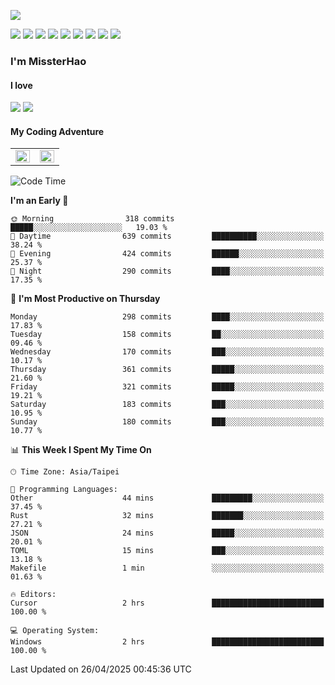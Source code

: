 ![](https://komarev.com/ghpvc/?username=MissterHao&color=ff69b4)

[![](https://img.shields.io/badge/Amazon%20AWS-%23232F3E?logo=amazon-aws&logoColor=white&style=for-the-badge)](https://aws.amazon.com/)
[![](https://img.shields.io/badge/Python-3776AB?style=for-the-badge&logo=python&logoColor=white)](https://www.djangoproject.com/)
[![](https://img.shields.io/badge/Django-092E20?style=for-the-badge&logo=django&logoColor=white)](https://www.python.org/)
[![](https://img.shields.io/badge/Rust-%23EB6400?style=for-the-badge&logo=rust&logoColor=white)](https://www.python.org/)
[![](https://img.shields.io/badge/Flask-23232F3E?style=for-the-badge&logo=flask&logoColor=white)](https://flask.palletsprojects.com/en/2.1.x/)
[![](https://img.shields.io/badge/go-%2300ADD8.svg?&style=for-the-badge&logo=go&logoColor=white)](https://golang.org/)
[![](https://img.shields.io/badge/javascript-%23F7DF1E.svg?&style=for-the-badge&logo=javascript&logoColor=black)](https://www.javascript.com/)
[![](https://img.shields.io/badge/mysql-%234479A1.svg?&style=for-the-badge&logo=mysql&logoColor=white)](https://www.mysql.com/)
[![](https://img.shields.io/badge/docker-%232496ED.svg?&style=for-the-badge&logo=docker&logoColor=white)](https://www.docker.com/)

### I'm MissterHao

#### I love  
![](https://img.shields.io/badge/Netflix-E50914?style=for-the-badge&logo=netflix&logoColor=white)
![](https://img.shields.io/badge/YouTube-FF0000?style=for-the-badge&logo=youtube&logoColor=white)

#### My Coding Adventure
<!-- Readme stats -->
<!-- https://github.com/anuraghazra/github-readme-stats -->
<table>
<tr>
    <td valign="top" width="50%">
    <img src="https://github-readme-stats.vercel.app/api?username=MissterHao&hide_border=true&show_icons=true&locale=en" align="left" style="width: 100%" />
    </td>
    <td valign="top" width="50%">
    <img src="https://github-readme-stats.vercel.app/api/top-langs?username=MissterHao&hide_border=true&show_icons=true&locale=en&layout=compact" align="left" style="width: 100%" />
    </td>
</tr>
</table>  


<!--START_SECTION:waka-->
![Code Time](http://img.shields.io/badge/Code%20Time-2%2C170%20hrs%2014%20mins-blue)

**I'm an Early 🐤** 

```text
🌞 Morning                318 commits         █████░░░░░░░░░░░░░░░░░░░░   19.03 % 
🌆 Daytime                639 commits         ██████████░░░░░░░░░░░░░░░   38.24 % 
🌃 Evening                424 commits         ██████░░░░░░░░░░░░░░░░░░░   25.37 % 
🌙 Night                  290 commits         ████░░░░░░░░░░░░░░░░░░░░░   17.35 % 
```
📅 **I'm Most Productive on Thursday** 

```text
Monday                   298 commits         ████░░░░░░░░░░░░░░░░░░░░░   17.83 % 
Tuesday                  158 commits         ██░░░░░░░░░░░░░░░░░░░░░░░   09.46 % 
Wednesday                170 commits         ███░░░░░░░░░░░░░░░░░░░░░░   10.17 % 
Thursday                 361 commits         █████░░░░░░░░░░░░░░░░░░░░   21.60 % 
Friday                   321 commits         █████░░░░░░░░░░░░░░░░░░░░   19.21 % 
Saturday                 183 commits         ███░░░░░░░░░░░░░░░░░░░░░░   10.95 % 
Sunday                   180 commits         ███░░░░░░░░░░░░░░░░░░░░░░   10.77 % 
```


📊 **This Week I Spent My Time On** 

```text
🕑︎ Time Zone: Asia/Taipei

💬 Programming Languages: 
Other                    44 mins             █████████░░░░░░░░░░░░░░░░   37.45 % 
Rust                     32 mins             ███████░░░░░░░░░░░░░░░░░░   27.21 % 
JSON                     24 mins             █████░░░░░░░░░░░░░░░░░░░░   20.01 % 
TOML                     15 mins             ███░░░░░░░░░░░░░░░░░░░░░░   13.18 % 
Makefile                 1 min               ░░░░░░░░░░░░░░░░░░░░░░░░░   01.63 % 

🔥 Editors: 
Cursor                   2 hrs               █████████████████████████   100.00 % 

💻 Operating System: 
Windows                  2 hrs               █████████████████████████   100.00 % 
```


 Last Updated on 26/04/2025 00:45:36 UTC
<!--END_SECTION:waka-->

<!--
**MissterHao/MissterHao** is a ✨ _special_ ✨ repository because its `README.md` (this file) appears on your GitHub profile.

Here are some ideas to get you started:

- 🔭 I’m currently working on ...
- 🌱 I’m currently learning ...
- 👯 I’m looking to collaborate on ...
- 🤔 I’m looking for help with ...
- 💬 Ask me about ...
- 📫 How to reach me: ...
- 😄 Pronouns: ...
- ⚡ Fun fact: ...
-->

